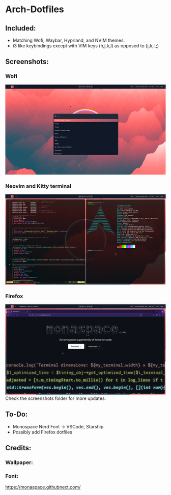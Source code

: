 # Arch-Dotfiles
## Included:
* Matching Wofi, Waybar, Hyprland, and NVIM themes.
* i3 like keybindings except with VIM keys (h,j,k,l) as opposed to (j,k,l,;)

## Screenshots:
### Wofi
![Screenshot 1](https://github.com/TPi-Home/Arch-Dotfiles/blob/main/screenshots/screen-2025-09-24_02-39-24.png)
### Neovim and Kitty terminal 
![Screenshot 2](https://github.com/TPi-Home/Arch-Dotfiles/blob/main/screenshots/screen-2025-09-24_03-15-07.png)
### Firefox
![Screenshot 2](https://github.com/TPi-Home/Arch-Dotfiles/blob/main/screenshots/screen-2025-09-23_06-54-17.png)
Check the screenshots folder for more updates.

## To-Do:
* Monospace Nerd Font -> VSCode, Starship
* Possibly add Firefox dotfiles

## Credits:
### Wallpaper:

### Font: 
https://monaspace.githubnext.com/

